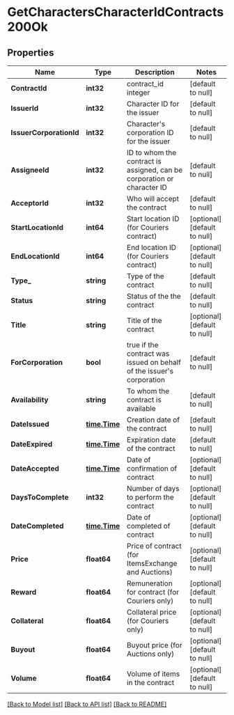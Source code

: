 # GetCharactersCharacterIdContracts200Ok

## Properties
Name | Type | Description | Notes
------------ | ------------- | ------------- | -------------
**ContractId** | **int32** | contract_id integer | [default to null]
**IssuerId** | **int32** | Character ID for the issuer | [default to null]
**IssuerCorporationId** | **int32** | Character&#39;s corporation ID for the issuer | [default to null]
**AssigneeId** | **int32** | ID to whom the contract is assigned, can be corporation or character ID | [default to null]
**AcceptorId** | **int32** | Who will accept the contract | [default to null]
**StartLocationId** | **int64** | Start location ID (for Couriers contract) | [optional] [default to null]
**EndLocationId** | **int64** | End location ID (for Couriers contract) | [optional] [default to null]
**Type_** | **string** | Type of the contract | [default to null]
**Status** | **string** | Status of the the contract | [default to null]
**Title** | **string** | Title of the contract | [optional] [default to null]
**ForCorporation** | **bool** | true if the contract was issued on behalf of the issuer&#39;s corporation | [default to null]
**Availability** | **string** | To whom the contract is available | [default to null]
**DateIssued** | [**time.Time**](time.Time.md) | Сreation date of the contract | [default to null]
**DateExpired** | [**time.Time**](time.Time.md) | Expiration date of the contract | [default to null]
**DateAccepted** | [**time.Time**](time.Time.md) | Date of confirmation of contract | [optional] [default to null]
**DaysToComplete** | **int32** | Number of days to perform the contract | [optional] [default to null]
**DateCompleted** | [**time.Time**](time.Time.md) | Date of completed of contract | [optional] [default to null]
**Price** | **float64** | Price of contract (for ItemsExchange and Auctions) | [optional] [default to null]
**Reward** | **float64** | Remuneration for contract (for Couriers only) | [optional] [default to null]
**Collateral** | **float64** | Collateral price (for Couriers only) | [optional] [default to null]
**Buyout** | **float64** | Buyout price (for Auctions only) | [optional] [default to null]
**Volume** | **float64** | Volume of items in the contract | [optional] [default to null]

[[Back to Model list]](../README.md#documentation-for-models) [[Back to API list]](../README.md#documentation-for-api-endpoints) [[Back to README]](../README.md)


